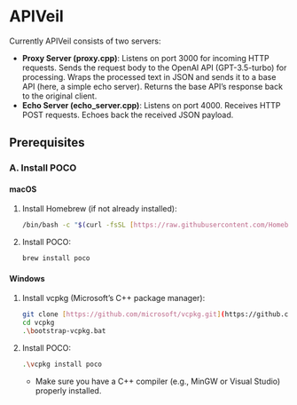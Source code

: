 # APIVeil

Currently APIVeil consists of two servers:

* **Proxy Server (proxy.cpp)**: Listens on port 3000 for incoming HTTP requests. Sends the request body to the OpenAI API (GPT-3.5-turbo) for processing. Wraps the processed text in JSON and sends it to a base API (here, a simple echo server). Returns the base API’s response back to the original client.
* **Echo Server (echo_server.cpp)**: Listens on port 4000. Receives HTTP POST requests. Echoes back the received JSON payload.

## Prerequisites

### A. Install POCO

#### macOS

1.  Install Homebrew (if not already installed):

    ```bash
    /bin/bash -c "$(curl -fsSL [https://raw.githubusercontent.com/Homebrew/install/HEAD/install.sh](https://raw.githubusercontent.com/Homebrew/install/HEAD/install.sh))"
    ```

2.  Install POCO:

    ```bash
    brew install poco
    ```

#### Windows

1.  Install vcpkg (Microsoft’s C++ package manager):

    ```bash
    git clone [https://github.com/microsoft/vcpkg.git](https://github.com/microsoft/vcpkg.git)
    cd vcpkg
    .\bootstrap-vcpkg.bat
    ```

2.  Install POCO:

    ```bash
    .\vcpkg install poco
    ```

    * Make sure you have a C++ compiler (e.g., MinGW or Visual Studio) properly installed.

